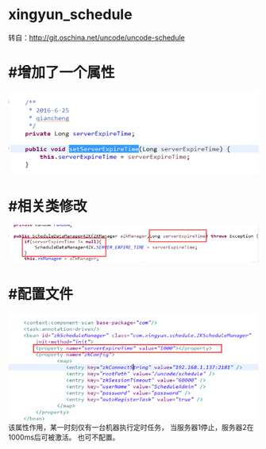 # xingyun_schedule
转自：http://git.oschina.net/uncode/uncode-schedule

#  #增加了一个属性
 ![image](https://raw.githubusercontent.com/qianchengjava/files/master/ZKScheduleManager%E4%BF%AE%E6%94%B9.png)
#  #相关类修改
 ![image](https://raw.githubusercontent.com/qianchengjava/files/master/ScheduleDataManager4ZK%E4%BF%AE%E6%94%B9%20.png)

#  #配置文件
 ![image](https://raw.githubusercontent.com/qianchengjava/files/master/%E9%85%8D%E7%BD%AE%E6%96%87%E4%BB%B6.png)
该属性作用，某一时刻仅有一台机器执行定时任务，
当服务器1停止，服务器2在1000ms后可被激活。
也可不配置。